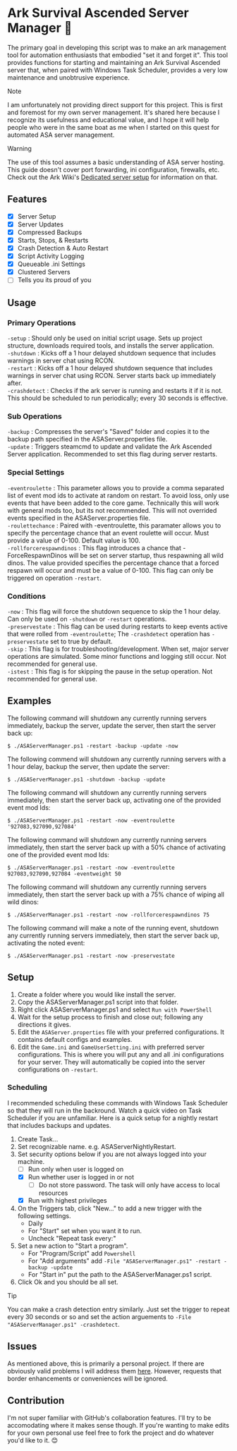 # Ark Survival Ascended Server Manager 🦖
The primary goal in developing this script was to make an ark management tool for automation enthusiasts that embodied "set it and forget it". This tool provides functions for starting and maintaining an Ark Survival Ascended server that, when paired with Windows Task Scheduler, provides a very low maintenance and unobtrusive experience.

> [!Note]
> I am unfortunately not providing direct support for this project. This is first and foremost for my own server management. It's shared here because I recognize its usefulness and educational value, and I hope it will help people who were in the same boat as me when I started on this quest for automated ASA server management.

> [!WARNING]
> The use of this tool assumes a basic understanding of ASA server hosting. This guide doesn't cover port forwarding, ini configuration, firewalls, etc. Check out the Ark Wiki's [Dedicated server setup](https://ark.wiki.gg/wiki/Dedicated_server_setup) for information on that.

## Features
- [x] Server Setup
- [x] Server Updates
- [x] Compressed Backups
- [x] Starts, Stops, & Restarts
- [x] Crash Detection & Auto Restart
- [x] Script Activity Logging
- [x] Queueable .ini Settings
- [x] Clustered Servers
- [ ] Tells you its proud of you

## Usage
### Primary Operations
```-setup``` : Should only be used on initial script usage. Sets up project structure, downloads required tools, and installs the server application.
<br>```-shutdown``` : Kicks off a 1 hour delayed shutdown sequence that includes warnings in server chat using RCON.
<br>```-restart``` : Kicks off a 1 hour delayed shutdown sequence that includes warnings in server chat using RCON. Server starts back up immediately after.
<br>```-crashdetect``` : Checks if the ark server is running and restarts it if it is not. This should be scheduled to run periodically; every 30 seconds is effective.
### Sub Operations
```-backup``` : Compresses the server's "Saved" folder and copies it to the backup path specified in the ASAServer.properties file.
<br>```-update``` : Triggers steamcmd to update and validate the Ark Ascended Server application. Recommended to set this flag during server restarts.
### Special Settings
```-eventroulette``` : This parameter allows you to provide a comma separated list of event mod ids to activate at random on restart. To avoid loss, only use events that have been added to the core game. Technically this will work with general mods too, but its not recommended. This will not overrided events specified in the ASAServer.properties file. 
<br>```-roulettechance``` : Paired with -eventroulette, this paramater allows you to specify the percentage chance that an event roulette will occur. Must provide a value of 0-100. Default value is 100.
<br>```-rollforcerespawndinos``` : This flag introduces a chance that -ForceRespawnDinos will be set on server startup, thus respawning all wild dinos. The value provided specifies the percentage chance that a forced respawn will occur and must be a value of 0-100. This flag can only be triggered on operation ```-restart```.
### Conditions
```-now``` : This flag will force the shutdown sequence to skip the 1 hour delay. Can only be used on ```-shutdown``` or ```-restart``` operations.
<br>```-preservestate``` : This flag can be used during restarts to keep events active that were rolled from ```-eventroulette```; The ```-crashdetect``` operation has ```-preservestate``` set to true by default.
<br>```-skip``` : This flag is for troubleshooting/development. When set, major server operations are simulated. Some minor functions and logging still occur. Not recommended for general use.
<br>```-istest``` : This flag is for skipping the pause in the setup operation. Not recommended for general use.

## Examples
The following command will shutdown any currently running servers immediately, backup the server, update the server, then start the server back up:
```
$ ./ASAServerManager.ps1 -restart -backup -update -now
```
The following commend will shutdown any currently running servers with a 1 hour delay, backup the server, then update the server:
```
$ ./ASAServerManager.ps1 -shutdown -backup -update
```
The following command will shutdown any currently running servers immediately, then start the server back up, activating one of the provided event mod Ids:
```
$ ./ASAServerManager.ps1 -restart -now -eventroulette '927083,927090,927084'
```
The following command will shutdown any currently running servers immediately, then start the server back up with a 50% chance of activating one of the provided event mod Ids:
```
$ ./ASAServerManager.ps1 -restart -now -eventroulette 927083,927090,927084 -eventweight 50
```
The following command will shutdown any currently running servers immediately, then start the server back up with a 75% chance of wiping all wild dinos:
```
$ ./ASAServerManager.ps1 -restart -now -rollforcerespawndinos 75
```
The following command will make a note of the running event, shutdown any currently running servers immediately, then start the server back up, activating the noted event:
```
$ ./ASAServerManager.ps1 -restart -now -preservestate
```

## Setup
1. Create a folder where you would like install the server.
2. Copy the ASAServerManager.ps1 script into that folder.
3. Right click ASAServerManager.ps1 and select ```Run with PowerShell```
4. Wait for the setup process to finish and close out; following any directions it gives.
5. Edit the ```ASAServer.properties``` file with your preferred configurations. It contains default configs and examples.
6. Edit the ```Game.ini``` and ```GameUserSetting.ini``` with preferred server configurations. This is where you will put any and all .ini configurations for your server. They will automatically be copied into the server configurations on ```-restart```.

### Scheduling
I recommended scheduling these commands with Windows Task Scheduler so that they will run in the backround. Watch a quick video on Task Scheduler if you are unfamiliar. Here is a quick setup for a nightly restart that includes backups and updates.
1. Create Task...
2. Set recognizable name. e.g. ASAServerNightlyRestart.
3. Set security options below if you are not always logged into your machine.
   - [ ] Run only when user is logged on
   - [x] Run whether user is logged in or not
     - [ ] Do not store password. The task will only have access to local resources
   - [x] Run with highest privileges
4. On the Triggers tab, click "New..." to add a new trigger with the following settings.
   - Daily
   - For "Start" set when you want it to run.
   - Uncheck "Repeat task every:"
5. Set a new action to "Start a program".
   - For "Program/Script" add ```Powershell```
   - For "Add arguments" add ```-File "ASAServerManager.ps1" -restart -backup -update```
   - For "Start in" put the path to the ASAServerManager.ps1 script.
6. Click Ok and you should be all set.

> [!TIP]
> You can make a crash detection entry similarly. Just set the trigger to repeat every 30 seconds or so and set the action arguements to ```-File "ASAServerManager.ps1" -crashdetect```.

## Issues
As mentioned above, this is primarily a personal project. If there are obviously valid problems I will address them [here](https://github.com/HeyKrystal/asa-server-manager/issues/new). However, requests that border enhancements or conveniences will be ignored.

## Contribution
I'm not super familiar with GitHub's collaboration features. I'll try to be accomodating where it makes sense though. If you're wanting to make edits for your own personal use feel free to fork the project and do whatever you'd like to it. 😊
